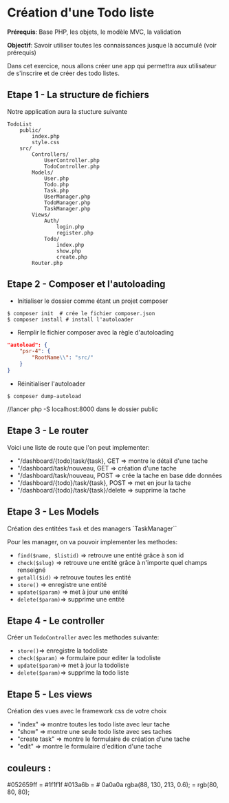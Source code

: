 # Création d'une Todo liste

**Prérequis**: Base PHP, les objets, le modèle MVC, la validation

**Objectif**: Savoir utiliser toutes les connaissances jusque là accumulé (voir prérequis)

Dans cet exercice, nous allons créer une app qui permettra aux utilisateur de s'inscrire et de créer des todo listes.

## Etape 1 - La structure de fichiers

Notre application aura la stucture suivante

```
TodoList
    public/
        index.php
        style.css
    src/
        Controllers/
            UserController.php
            TodoController.php
        Models/
            User.php
            Todo.php
            Task.php
            UserManager.php
            TodoManager.php
            TaskManager.php
        Views/
            Auth/
                login.php
                register.php
            Todo/
                index.php
                show.php
                create.php
        Router.php
```

## Etape 2 - Composer et l'autoloading

- Initialiser le dossier comme étant un projet composer

```shell
$ composer init  # crée le fichier composer.json
$ composer install # install l'autoloader
```

- Remplir le fichier composer avec la règle d'autoloading

```json
"autoload": {
    "psr-4": {
        "RootName\\": "src/"
    }
}
```

- Réinitialiser l'autoloader

```shell
$ composer dump-autoload
```

//lancer php -S localhost:8000 dans le dossier public

## Etape 3 - Le router



Voici une liste de route que l'on peut implementer:

- "/dashboard/{todo}task/{task}, GET => montre le détail d'une tache
- "/dashboard/task/nouveau, GET => création d'une tache
- "/dashboard/task/nouveau, POST => crée la tache en base dde données
- "/dashboard/{todo}/task/{task}, POST => met en jour la tache
- "/dashboard/{todo}/task/{task}/delete => supprime la tache

## Etape 3 - Les Models

Création des entitées  `Task` et des managers  `TaskManager``

Pour les manager, on va pouvoir implementer les methodes:

- `find($name, $listid)` => retrouve une entité grâce à son id
- `check($slug)` => retrouve une entité grâce à n'importe quel champs renseigné
- `getall($id)` => retrouve toutes les entité
- `store()` => enregistre une entité
- `update($param)` => met à jour une entité
- `delete($param)`=> supprime une entité

## Etape 4 - Le controller

Créer un `TodoController` avec les methodes suivante:


- `store()`=> enregistre la todoliste
- `check($param)` => formulaire pour editer la todoliste
- `update($param)`=> met à jour la todoliste
- `delete($param)`=> supprime la todo liste

## Etape 5 - Les views

Création des vues avec le framework css de votre choix


- "index" => montre toutes les todo liste avec leur tache
- "show" => montre une seule todo liste avec ses taches
- "create task" => montre le formulaire de création d'une tache
- "edit" => montre le formulaire d'edition d'une tache 


## couleurs :

#052659ff = #1f1f1f
#013a6b = # 0a0a0a
rgba(88, 130, 213, 0.6); = rgb(80, 80, 80);